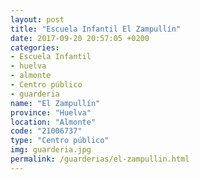```yaml
---
layout: post
title: "Escuela Infantil El Zampullín"
date: 2017-09-20 20:57:05 +0200
categories:
- Escuela Infantil
- huelva
- almonte
- Centro público
- guarderia
name: "El Zampullín"
province: "Huelva"
location: "Almonte"
code: "21006737"
type: "Centro público"
img: guarderia.jpg
permalink: /guarderias/el-zampullin.html
---
```

